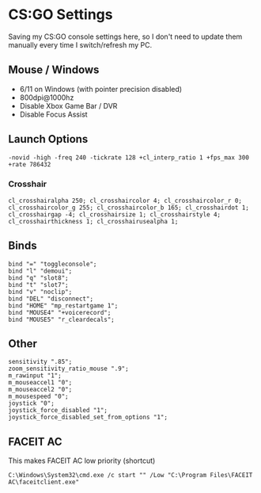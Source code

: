 # CS:GO Settings
Saving my CS:GO console settings here, so I don't need to update them manually every time I switch/refresh my PC.
## Mouse / Windows
- 6/11 on Windows (with pointer precision disabled)
- 800dpi@1000hz
- Disable Xbox Game Bar / DVR
- Disable Focus Assist
## Launch Options
```-novid -high -freq 240 -tickrate 128 +cl_interp_ratio 1 +fps_max 300 +rate 786432```
### Crosshair
```cl_crosshairalpha 250; cl_crosshaircolor 4; cl_crosshaircolor_r 0; cl_crosshaircolor_g 255; cl_crosshaircolor_b 165; cl_crosshairdot 1; cl_crosshairgap -4; cl_crosshairsize 1; cl_crosshairstyle 4; cl_crosshairthickness 1; cl_crosshairusealpha 1;```
## Binds
```
bind "=" "toggleconsole";
bind "l" "demoui";
bind "q" "slot8";
bind "t" "slot7";
bind "v" "noclip";
bind "DEL" "disconnect";
bind "HOME" "mp_restartgame 1";
bind "MOUSE4" "+voicerecord";
bind "MOUSE5" "r_cleardecals";
```
## Other
```
sensitivity ".85";
zoom_sensitivity_ratio_mouse ".9";
m_rawinput "1";
m_mouseaccel1 "0";
m_mouseaccel2 "0";
m_mousespeed "0";
joystick "0";
joystick_force_disabled "1";
joystick_force_disabled_set_from_options "1";
```
## FACEIT AC
This makes FACEIT AC low priority (shortcut)
```
C:\Windows\System32\cmd.exe /c start "" /Low "C:\Program Files\FACEIT AC\faceitclient.exe"
```
